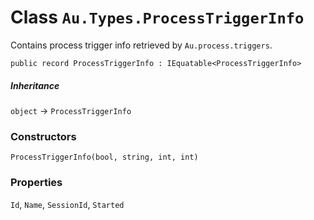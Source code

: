 # Class `Au.Types.ProcessTriggerInfo`

Contains process trigger info retrieved by `Au.process.triggers`.

```
public record ProcessTriggerInfo : IEquatable<ProcessTriggerInfo>
```

##### Inheritance

`object` → `ProcessTriggerInfo`

### Constructors

`ProcessTriggerInfo(bool, string, int, int)`

### Properties

`Id`, `Name`, `SessionId`, `Started`